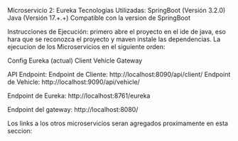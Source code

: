Microservicio 2: Eureka
Tecnologías Utilizadas:
SpringBoot (Versión 3.2.0)
Java (Versión 17.+.+) Compatible con la version de SpringBoot

Instrucciones de Ejecución:
primero abre el proyecto en el ide de java, eso hara que se reconozca el proyecto y maven instale las dependencias.
La ejecucion de los Microservicios en el siguiente orden:

Config
Eureka (actual)
Client
Vehicle
Gateway

API Endpoint:
Endpoint de Cliente: http://localhost:8090/api/client/
Endpoint de Vehicle: http://localhost:9090/api/vehicle/

Endpoint de Eureka: http://localhost:8761/eureka

Endpoint del gateway: http://localhost:8080/

Los links a los otros microservicios seran agregados proximamente en esta seccion:
